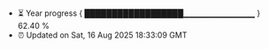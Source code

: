 - ⏳ Year progress { ██████████████████▁▁▁▁▁▁▁▁▁▁▁▁ } 62.40 %
- ⏰ Updated on Sat, 16 Aug 2025 18:33:09 GMT

